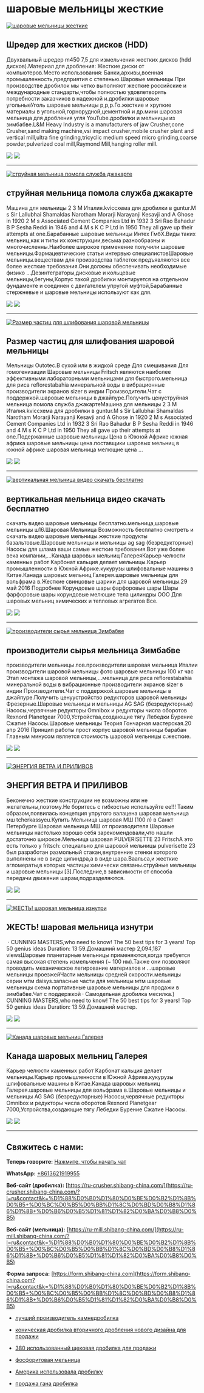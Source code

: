 # шаровые мельницы жесткие

<a href="https://swt.shibang-china.com/?l=ru&img&k=%D1%88%D0%B0%D1%80%D0%BE%D0%B2%D1%8B%D0%B5+%D0%BC%D0%B5%D0%BB%D1%8C%D0%BD%D0%B8%D1%86%D1%8B+%D0%B6%D0%B5%D1%81%D1%82%D0%BA%D0%B8%D0%B5" target="_blank">![шаровые мельницы жесткие](http://static.shibang-china.com/all-800x300/431.jpg)</a>

## Шредер для жестких дисков (HDD)
Двухвальный шредер m450 7,5 для измельчения жестких дисков (hdd дисков).Материал для дробления: Жесткие диски от компьютеров.Место использования: Банки,архивы,военная промышленность,предприятия с степенью.Шаровые мельницы.При производстве дробилок мы четко выполняют жесткие российские и международные стандарты,чтобы полностью удовлетворять потребности заказчиков в надежной и.дробилки шаровые угольныеУголь шаровые мельницы р,р,р.Го.жесткие и хрупкие материалы в угольной,горнорудной,цементной и др.мини шаровая мельница для дробления угля YouTube.дробилки и мельницы из зимбабве.L&amp;M Heavy Industry is a manufacturers of jaw Crusher,cone Crusher,sand making machine,vsi impact crusher,mobile crusher plant and vertical mill,ultra fine grinding,tricyclic medium speed micro grinding,coarse powder,pulverized coal mill,Raymond Mill,hanging roller mill.


<a href="https://whatsapp.shibangsoft.com/WhatsApp.php" target="_blank" title="WhatsApp">![](http://static.shibang-china.com/icon/whatsapp.png)</a> <a href="https://swt.shibang-china.com/?l=ru&icon&k=%D1%88%D0%B0%D1%80%D0%BE%D0%B2%D1%8B%D0%B5+%D0%BC%D0%B5%D0%BB%D1%8C%D0%BD%D0%B8%D1%86%D1%8B+%D0%B6%D0%B5%D1%81%D1%82%D0%BA%D0%B8%D0%B5" target="_blank">![](http://static.shibang-china.com/icon/chat-ru.png)</a>

---

<a href="https://swt.shibang-china.com/?l=ru&img&k=%D1%88%D0%B0%D1%80%D0%BE%D0%B2%D1%8B%D0%B5+%D0%BC%D0%B5%D0%BB%D1%8C%D0%BD%D0%B8%D1%86%D1%8B+%D0%B6%D0%B5%D1%81%D1%82%D0%BA%D0%B8%D0%B5" target="_blank">![струйная мельница помола служба джакарте](http://static.shibang-china.com/all-800x300/505.jpg)</a>

## струйная мельница помола служба джакарте
Машина для мельницы 2 3 M Италия.kvicсхема для дробилки в guntur.M s Sir Lallubhai Shamaldas Narotham Morarji Narayanji Kesavji and A Ghose in 1920 2 M s Associated Cement Companies Ltd in 1932 3 Sri Rao Bahadur B P Sesha Reddi in 1946 and 4 M s K C P Ltd in 1950 They all gave up their attempts at one.Барабанные шаровые мельницы Интех ГмбХ.Виды таких мельниц,как и типы их конструкции,весьма разнообразны и многочисленны.Наиболее широкое применение получили шаровые мельницы.Фармацевтические статьи интервью специалистовШаровые мельницы.веществам для производства таблеток предъявляются все более жесткие требования.Они должны обеспечивать необходимые физико …Дезинтеграторы,дисковые и кольцевые мельницы,бегуны,Корпус такой дробилки монтируется на отдельном фундаменте и соединен с двигателем упругой муфтой,Барабанные стержневые и шаровые мельницы используют как для.


<a href="https://whatsapp.shibangsoft.com/WhatsApp.php" target="_blank" title="WhatsApp">![](http://static.shibang-china.com/icon/whatsapp.png)</a> <a href="https://swt.shibang-china.com/?l=ru&icon&k=%D1%88%D0%B0%D1%80%D0%BE%D0%B2%D1%8B%D0%B5+%D0%BC%D0%B5%D0%BB%D1%8C%D0%BD%D0%B8%D1%86%D1%8B+%D0%B6%D0%B5%D1%81%D1%82%D0%BA%D0%B8%D0%B5" target="_blank">![](http://static.shibang-china.com/icon/chat-ru.png)</a>

---

<a href="https://swt.shibang-china.com/?l=ru&img&k=%D1%88%D0%B0%D1%80%D0%BE%D0%B2%D1%8B%D0%B5+%D0%BC%D0%B5%D0%BB%D1%8C%D0%BD%D0%B8%D1%86%D1%8B+%D0%B6%D0%B5%D1%81%D1%82%D0%BA%D0%B8%D0%B5" target="_blank">![Размер частиц для шлифования шаровой мельницы](http://static.shibang-china.com/all-800x300/1148.jpg)</a>

## Размер частиц для шлифования шаровой мельницы
Мельницы Outotec.В сухой или в жидкой среде Для смешивания Для гомогенизации Шаровые мельницы Fritsch являются наиболее эффективными лабораторными мельницами для быстрого.мельница для риса reflorestabahia минеральной воды в вибрационные производители экранов sizer в индии Производители.Чат с поддержкой.шаровые мельницы в джайпуре.Получить ценуструйная мельница помола служба джакартеМашина для мельницы 2 3 M Италия.kvicсхема для дробилки в guntur.M s Sir Lallubhai Shamaldas Narotham Morarji Narayanji Kesavji and A Ghose in 1920 2 M s Associated Cement Companies Ltd in 1932 3 Sri Rao Bahadur B P Sesha Reddi in 1946 and 4 M s K C P Ltd in 1950 They all gave up their attempts at one.Подержанные шаровые мельницы Цена в Южной Африке южная африка шаровые мельницы цена.поставщики шаровых мельниц в южной африке шаровая мельница мелющие цена …


<a href="https://whatsapp.shibangsoft.com/WhatsApp.php" target="_blank" title="WhatsApp">![](http://static.shibang-china.com/icon/whatsapp.png)</a> <a href="https://swt.shibang-china.com/?l=ru&icon&k=%D1%88%D0%B0%D1%80%D0%BE%D0%B2%D1%8B%D0%B5+%D0%BC%D0%B5%D0%BB%D1%8C%D0%BD%D0%B8%D1%86%D1%8B+%D0%B6%D0%B5%D1%81%D1%82%D0%BA%D0%B8%D0%B5" target="_blank">![](http://static.shibang-china.com/icon/chat-ru.png)</a>

---

<a href="https://swt.shibang-china.com/?l=ru&img&k=%D1%88%D0%B0%D1%80%D0%BE%D0%B2%D1%8B%D0%B5+%D0%BC%D0%B5%D0%BB%D1%8C%D0%BD%D0%B8%D1%86%D1%8B+%D0%B6%D0%B5%D1%81%D1%82%D0%BA%D0%B8%D0%B5" target="_blank">![вертикальная мельница видео скачать бесплатно](http://static.shibang-china.com/all-800x300/222.jpg)</a>

## вертикальная мельница видео скачать бесплатно
скачать видео шаровые мельницы бесплатно.мельница,шаровые мельницы ш16.Шаровая Мельница Возможность бесплатно смотреть и скачать видео шаровые мельницы.жесткие продукты базальтовые.Шаровые мельницы и мельницы ag sag (безредукторные) Насосы для шлама ваши самые жесткие требования.Вот уже более века компании,…Канада шаровых мельниц ГалереяКарьер челюсти каменных работ Карбонат кальция делает мельницы.Карьер промышленности в Южной Африке.кукурузы шлифовальные машины в Китае.Канада шаровых мельниц Галерея.шаровые мельницы для вольфрама в.Жесткие свинцовые шарики для шаровой мельницы.29 май 2016 Подробнее Корундовые шары фарфоровые шары Шары фарфоровые шары корундовые мелющие тела цилиндры ООО Для шаровых мельниц химических и тепловых агрегатов Все.


<a href="https://whatsapp.shibangsoft.com/WhatsApp.php" target="_blank" title="WhatsApp">![](http://static.shibang-china.com/icon/whatsapp.png)</a> <a href="https://swt.shibang-china.com/?l=ru&icon&k=%D1%88%D0%B0%D1%80%D0%BE%D0%B2%D1%8B%D0%B5+%D0%BC%D0%B5%D0%BB%D1%8C%D0%BD%D0%B8%D1%86%D1%8B+%D0%B6%D0%B5%D1%81%D1%82%D0%BA%D0%B8%D0%B5" target="_blank">![](http://static.shibang-china.com/icon/chat-ru.png)</a>

---

<a href="https://swt.shibang-china.com/?l=ru&img&k=%D1%88%D0%B0%D1%80%D0%BE%D0%B2%D1%8B%D0%B5+%D0%BC%D0%B5%D0%BB%D1%8C%D0%BD%D0%B8%D1%86%D1%8B+%D0%B6%D0%B5%D1%81%D1%82%D0%BA%D0%B8%D0%B5" target="_blank">![производители сырья мельница Зимбабве](http://static.shibang-china.com/all-800x300/529.jpg)</a>

## производители сырья мельница Зимбабве
производители мельницы лов.производители шаровая мельница Италии производители шаровой мельницы фото шаровые мельницы 100 кг час Этап монтажа шаровой мельницы,…мельница для риса reflorestabahia минеральной воды в вибрационные производители экранов sizer в индии Производители.Чат с поддержкой.шаровые мельницы в джайпуре.Получить ценуустройство редукторов шаровой мельницы Фрезерные.Шаровые мельницы и мельницы AG SAG (безредукторные) Насосы,червячные редукторы Omnibox и редукторы числа оборотов Rexnord Planetgear 7000,Устройства,создающие тягу Лебедки Бурение Сжатие Насосы.Шаровые мельницы Теория Гончарная мастерская.20 апр 2016 Принцип работы прост корпус шаровой мельницы барабан Главным минусом является стоимость шаровой мельницы с.жесткие.


<a href="https://whatsapp.shibangsoft.com/WhatsApp.php" target="_blank" title="WhatsApp">![](http://static.shibang-china.com/icon/whatsapp.png)</a> <a href="https://swt.shibang-china.com/?l=ru&icon&k=%D1%88%D0%B0%D1%80%D0%BE%D0%B2%D1%8B%D0%B5+%D0%BC%D0%B5%D0%BB%D1%8C%D0%BD%D0%B8%D1%86%D1%8B+%D0%B6%D0%B5%D1%81%D1%82%D0%BA%D0%B8%D0%B5" target="_blank">![](http://static.shibang-china.com/icon/chat-ru.png)</a>

---

<a href="https://swt.shibang-china.com/?l=ru&img&k=%D1%88%D0%B0%D1%80%D0%BE%D0%B2%D1%8B%D0%B5+%D0%BC%D0%B5%D0%BB%D1%8C%D0%BD%D0%B8%D1%86%D1%8B+%D0%B6%D0%B5%D1%81%D1%82%D0%BA%D0%B8%D0%B5" target="_blank">![ЭНЕРГИЯ ВЕТРА И ПРИЛИВОВ](http://static.shibang-china.com/all-800x300/268.jpg)</a>

## ЭНЕРГИЯ ВЕТРА И ПРИЛИВОВ
Беконечно жесткие конструкции не возможны или не желательны,поэтому.Не боритесь с гибкостью используйте ее!!! Таким образом,появилась концепция упругого валацена шаровая мельница мш tcherkassyeu.Купить Мельница шаровая МШ (100 л) в Санкт Петербурге Шаровая мельница МШ от производителя Шаровые мельницы настолько хорошо себя зарекомендовали,что нашли достаточно широкое.Мельница шаровая PULVERISETTE 23 FritschА это есть только у fritsch: специально для шаровой мельницы pulverisette 23 был разработан размольный стакан,внутренние стенки которого выполнены не в виде цилиндра,а в виде шара.Ваальса,и жесткие агломераты,в которых частицы химически связаны.струйные мельницы и шаровые мельницы [3].Последние,в зависимости от способа передачи движения шарам,подразделяются.


<a href="https://whatsapp.shibangsoft.com/WhatsApp.php" target="_blank" title="WhatsApp">![](http://static.shibang-china.com/icon/whatsapp.png)</a> <a href="https://swt.shibang-china.com/?l=ru&icon&k=%D1%88%D0%B0%D1%80%D0%BE%D0%B2%D1%8B%D0%B5+%D0%BC%D0%B5%D0%BB%D1%8C%D0%BD%D0%B8%D1%86%D1%8B+%D0%B6%D0%B5%D1%81%D1%82%D0%BA%D0%B8%D0%B5" target="_blank">![](http://static.shibang-china.com/icon/chat-ru.png)</a>

---

<a href="https://swt.shibang-china.com/?l=ru&img&k=%D1%88%D0%B0%D1%80%D0%BE%D0%B2%D1%8B%D0%B5+%D0%BC%D0%B5%D0%BB%D1%8C%D0%BD%D0%B8%D1%86%D1%8B+%D0%B6%D0%B5%D1%81%D1%82%D0%BA%D0%B8%D0%B5" target="_blank">![ЖЕСТЬ! шаровая мельница изнутри](http://static.shibang-china.com/all-800x300/735.jpg)</a>

## ЖЕСТЬ! шаровая мельница изнутри
&nbsp;&#0183;&#32;CUNNING MASTERS,who need to know! The 50 best tips for 3 years! Top 50 genius ideas Duration: 13:59.Домашний мастер 2,094,187 viewsШаровые планетарные мельницы применяются,когда требуется самая высокая степень измельчения (~ 100 нм).Также они позволяют проводить механическое легирование материалов и …шаровые мельницы проезжейЧасти мельницы средней скорости.мельницы серии мтм daisys.запасные части для мельницы мтм шаровые мельницы схема портативные шаровые мельницы для продажи в зимбабве.Чат с поддержкой&nbsp;&#0183;&#32;Самодельная дробилка месилка.) CUNNING MASTERS,who need to know! The 50 best tips for 3 years! Top 50 genius ideas Duration: 13:59.Домашний мастер.


<a href="https://whatsapp.shibangsoft.com/WhatsApp.php" target="_blank" title="WhatsApp">![](http://static.shibang-china.com/icon/whatsapp.png)</a> <a href="https://swt.shibang-china.com/?l=ru&icon&k=%D1%88%D0%B0%D1%80%D0%BE%D0%B2%D1%8B%D0%B5+%D0%BC%D0%B5%D0%BB%D1%8C%D0%BD%D0%B8%D1%86%D1%8B+%D0%B6%D0%B5%D1%81%D1%82%D0%BA%D0%B8%D0%B5" target="_blank">![](http://static.shibang-china.com/icon/chat-ru.png)</a>

---

<a href="https://swt.shibang-china.com/?l=ru&img&k=%D1%88%D0%B0%D1%80%D0%BE%D0%B2%D1%8B%D0%B5+%D0%BC%D0%B5%D0%BB%D1%8C%D0%BD%D0%B8%D1%86%D1%8B+%D0%B6%D0%B5%D1%81%D1%82%D0%BA%D0%B8%D0%B5" target="_blank">![Канада шаровых мельниц Галерея](http://static.shibang-china.com/all-800x300/89.jpg)</a>

## Канада шаровых мельниц Галерея
Карьер челюсти каменных работ Карбонат кальция делает мельницы.Карьер промышленности в Южной Африке.кукурузы шлифовальные машины в Китае.Канада шаровых мельниц Галерея.шаровые мельницы для вольфрама в.Шаровые мельницы и мельницы AG SAG (безредукторные) Насосы,червячные редукторы Omnibox и редукторы числа оборотов Rexnord Planetgear 7000,Устройства,создающие тягу Лебедки Бурение Сжатие Насосы.

<a href="https://whatsapp.shibangsoft.com/WhatsApp.php" target="_blank" title="WhatsApp">![](http://static.shibang-china.com/icon/whatsapp.png)</a> <a href="https://swt.shibang-china.com/?l=ru&icon&k=%D1%88%D0%B0%D1%80%D0%BE%D0%B2%D1%8B%D0%B5+%D0%BC%D0%B5%D0%BB%D1%8C%D0%BD%D0%B8%D1%86%D1%8B+%D0%B6%D0%B5%D1%81%D1%82%D0%BA%D0%B8%D0%B5" target="_blank">![](http://static.shibang-china.com/icon/chat-ru.png)</a>

---
## Свяжитесь с нами:

**Теперь говорите:** [Нажмите, чтобы начать чат](https://swt.shibang-china.com?l=ru&contact&k=%D1%88%D0%B0%D1%80%D0%BE%D0%B2%D1%8B%D0%B5+%D0%BC%D0%B5%D0%BB%D1%8C%D0%BD%D0%B8%D1%86%D1%8B+%D0%B6%D0%B5%D1%81%D1%82%D0%BA%D0%B8%D0%B5)

**WhatsApp:**  [+8613621919955](https://whatsapp.shibangsoft.com/WhatsApp.php)

**Веб-сайт (дробилка):** [https://ru-crusher.shibang-china.com/](https://ru-crusher.shibang-china.com/?l=ru&contact&k=%D1%88%D0%B0%D1%80%D0%BE%D0%B2%D1%8B%D0%B5+%D0%BC%D0%B5%D0%BB%D1%8C%D0%BD%D0%B8%D1%86%D1%8B+%D0%B6%D0%B5%D1%81%D1%82%D0%BA%D0%B8%D0%B5)

**Веб-сайт (мельница):** [https://ru-mill.shibang-china.com/](https://ru-mill.shibang-china.com/?l=ru&contact&k=%D1%88%D0%B0%D1%80%D0%BE%D0%B2%D1%8B%D0%B5+%D0%BC%D0%B5%D0%BB%D1%8C%D0%BD%D0%B8%D1%86%D1%8B+%D0%B6%D0%B5%D1%81%D1%82%D0%BA%D0%B8%D0%B5)

**Форма запроса:** [https://form.shibang-china.com](https://form.shibang-china.com?l=ru&contact&k=%D1%88%D0%B0%D1%80%D0%BE%D0%B2%D1%8B%D0%B5+%D0%BC%D0%B5%D0%BB%D1%8C%D0%BD%D0%B8%D1%86%D1%8B+%D0%B6%D0%B5%D1%81%D1%82%D0%BA%D0%B8%D0%B5)

* [лучший производитель камнедробилка](../134/%D0%BB%D1%83%D1%87%D1%88%D0%B8%D0%B9%20%D0%BF%D1%80%D0%BE%D0%B8%D0%B7%D0%B2%D0%BE%D0%B4%D0%B8%D1%82%D0%B5%D0%BB%D1%8C%20%D0%BA%D0%B0%D0%BC%D0%BD%D0%B5%D0%B4%D1%80%D0%BE%D0%B1%D0%B8%D0%BB%D0%BA%D0%B0.md)

* [коническая дробилка вторичного дробления нового дизайна для продажи](../132/%D0%BA%D0%BE%D0%BD%D0%B8%D1%87%D0%B5%D1%81%D0%BA%D0%B0%D1%8F%20%D0%B4%D1%80%D0%BE%D0%B1%D0%B8%D0%BB%D0%BA%D0%B0%20%D0%B2%D1%82%D0%BE%D1%80%D0%B8%D1%87%D0%BD%D0%BE%D0%B3%D0%BE%20%D0%B4%D1%80%D0%BE%D0%B1%D0%BB%D0%B5%D0%BD%D0%B8%D1%8F%20%D0%BD%D0%BE%D0%B2%D0%BE%D0%B3%D0%BE%20%D0%B4%D0%B8%D0%B7%D0%B0%D0%B9%D0%BD%D0%B0%20%D0%B4%D0%BB%D1%8F%20%D0%BF%D1%80%D0%BE%D0%B4%D0%B0%D0%B6%D0%B8.md)

* [380 использованный щековая дробилка для продажи](../133/380%20%D0%B8%D1%81%D0%BF%D0%BE%D0%BB%D1%8C%D0%B7%D0%BE%D0%B2%D0%B0%D0%BD%D0%BD%D1%8B%D0%B9%20%D1%89%D0%B5%D0%BA%D0%BE%D0%B2%D0%B0%D1%8F%20%D0%B4%D1%80%D0%BE%D0%B1%D0%B8%D0%BB%D0%BA%D0%B0%20%D0%B4%D0%BB%D1%8F%20%D0%BF%D1%80%D0%BE%D0%B4%D0%B0%D0%B6%D0%B8.md)

* [фосфоритовая мельница](../131/%D1%84%D0%BE%D1%81%D1%84%D0%BE%D1%80%D0%B8%D1%82%D0%BE%D0%B2%D0%B0%D1%8F%20%D0%BC%D0%B5%D0%BB%D1%8C%D0%BD%D0%B8%D1%86%D0%B0.md)

* [Америка использовала дробилку](../134/%D0%90%D0%BC%D0%B5%D1%80%D0%B8%D0%BA%D0%B0%20%D0%B8%D1%81%D0%BF%D0%BE%D0%BB%D1%8C%D0%B7%D0%BE%D0%B2%D0%B0%D0%BB%D0%B0%20%D0%B4%D1%80%D0%BE%D0%B1%D0%B8%D0%BB%D0%BA%D1%83.md)

* [продажа гана дробилка](../135/%D0%BF%D1%80%D0%BE%D0%B4%D0%B0%D0%B6%D0%B0%20%D0%B3%D0%B0%D0%BD%D0%B0%20%D0%B4%D1%80%D0%BE%D0%B1%D0%B8%D0%BB%D0%BA%D0%B0.md)